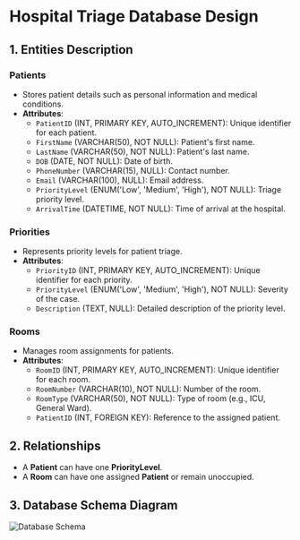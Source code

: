 # Hospital Triage Database Design

## 1. Entities Description

### Patients
- Stores patient details such as personal information and medical conditions.
- **Attributes**:
  - `PatientID` (INT, PRIMARY KEY, AUTO_INCREMENT): Unique identifier for each patient.
  - `FirstName` (VARCHAR(50), NOT NULL): Patient's first name.
  - `LastName` (VARCHAR(50), NOT NULL): Patient's last name.
  - `DOB` (DATE, NOT NULL): Date of birth.
  - `PhoneNumber` (VARCHAR(15), NULL): Contact number.
  - `Email` (VARCHAR(100), NULL): Email address.
  - `PriorityLevel` (ENUM('Low', 'Medium', 'High'), NOT NULL): Triage priority level.
  - `ArrivalTime` (DATETIME, NOT NULL): Time of arrival at the hospital.

### Priorities
- Represents priority levels for patient triage.
- **Attributes**:
  - `PriorityID` (INT, PRIMARY KEY, AUTO_INCREMENT): Unique identifier for each priority.
  - `PriorityLevel` (ENUM('Low', 'Medium', 'High'), NOT NULL): Severity of the case.
  - `Description` (TEXT, NULL): Detailed description of the priority level.

### Rooms
- Manages room assignments for patients.
- **Attributes**:
  - `RoomID` (INT, PRIMARY KEY, AUTO_INCREMENT): Unique identifier for each room.
  - `RoomNumber` (VARCHAR(10), NOT NULL): Number of the room.
  - `RoomType` (VARCHAR(50), NOT NULL): Type of room (e.g., ICU, General Ward).
  - `PatientID` (INT, FOREIGN KEY): Reference to the assigned patient.

## 2. Relationships
- A **Patient** can have one **PriorityLevel**.
- A **Room** can have one assigned **Patient** or remain unoccupied.

## 3. Database Schema Diagram
![Database Schema](cst3106_labs/Lab11/hospital_triage_erd.png)
